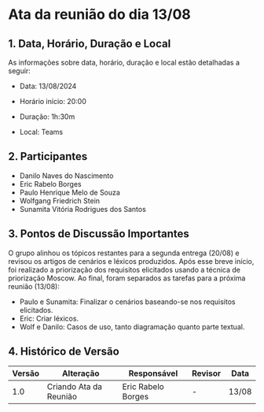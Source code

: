 # Ata da reunião do dia 13/08

## 1. Data, Horário, Duração e Local

As informações sobre data, horário, duração e local estão detalhadas a seguir:

- Data: 13/08/2024

- Horário início: 20:00

- Duração: 1h:30m

- Local: Teams

## 2. Participantes

- Danilo Naves do Nascimento
- Eric Rabelo Borges
- Paulo Henrique Melo de Souza
- Wolfgang Friedrich Stein
- Sunamita Vitória Rodrigues dos Santos

## 3. Pontos de Discussão Importantes

O grupo alinhou os tópicos restantes para a segunda entrega (20/08) e revisou os artigos de cenários e léxicos produzidos. Após esse breve início, foi realizado a priorização dos 
requisitos elicitados usando a técnica de priorização Moscow. Ao final, foram separados as tarefas para a próxima reunião (13/08): 

- Paulo e Sunamita: Finalizar o cenários baseando-se nos requisitos elicitados.
- Eric: Criar léxicos.
- Wolf e Danilo: Casos de uso, tanto diagramação quanto parte textual.

## 4. Histórico de Versão

| Versão | Alteração | Responsável | Revisor | Data |
|--------|-----------|-------------|---------|------|
| 1.0 | Criando Ata da Reunião | Eric Rabelo Borges | - | 13/08 |
